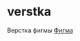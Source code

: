 # verstka
Верстка фигмы
<a href="https://www.figma.com/design/Tvc5nsGVwhZZLRlaZkW4Oj/Universal-(Copy)?node-id=1-667&t=Vv3hRyB7L4dAXAiq-1">Фигма</a>
